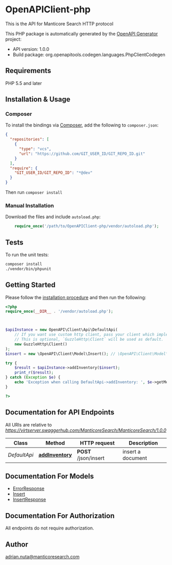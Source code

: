 # OpenAPIClient-php

This is the API for Manticore Search HTTP protocol

This PHP package is automatically generated by the [OpenAPI Generator](https://openapi-generator.tech) project:

- API version: 1.0.0
- Build package: org.openapitools.codegen.languages.PhpClientCodegen

## Requirements

PHP 5.5 and later

## Installation & Usage

### Composer

To install the bindings via [Composer](http://getcomposer.org/), add the following to `composer.json`:

```json
{
  "repositories": [
    {
      "type": "vcs",
      "url": "https://github.com/GIT_USER_ID/GIT_REPO_ID.git"
    }
  ],
  "require": {
    "GIT_USER_ID/GIT_REPO_ID": "*@dev"
  }
}
```

Then run `composer install`

### Manual Installation

Download the files and include `autoload.php`:

```php
    require_once('/path/to/OpenAPIClient-php/vendor/autoload.php');
```

## Tests

To run the unit tests:

```bash
composer install
./vendor/bin/phpunit
```

## Getting Started

Please follow the [installation procedure](#installation--usage) and then run the following:

```php
<?php
require_once(__DIR__ . '/vendor/autoload.php');



$apiInstance = new OpenAPI\Client\Api\DefaultApi(
    // If you want use custom http client, pass your client which implements `GuzzleHttp\ClientInterface`.
    // This is optional, `GuzzleHttp\Client` will be used as default.
    new GuzzleHttp\Client()
);
$insert = new \OpenAPI\Client\Model\Insert(); // \OpenAPI\Client\Model\Insert | Inventory item to add

try {
    $result = $apiInstance->addInventory($insert);
    print_r($result);
} catch (Exception $e) {
    echo 'Exception when calling DefaultApi->addInventory: ', $e->getMessage(), PHP_EOL;
}

?>
```

## Documentation for API Endpoints

All URIs are relative to *https://virtserver.swaggerhub.com/ManticoreSearch/ManticoreSearch/1.0.0*

Class | Method | HTTP request | Description
------------ | ------------- | ------------- | -------------
*DefaultApi* | [**addInventory**](docs/Api/DefaultApi.md#addinventory) | **POST** /json/insert | insert a document


## Documentation For Models

 - [ErrorResponse](docs/Model/ErrorResponse.md)
 - [Insert](docs/Model/Insert.md)
 - [InsertResponse](docs/Model/InsertResponse.md)


## Documentation For Authorization

All endpoints do not require authorization.

## Author

adrian.nuta@manticoresearch.com

